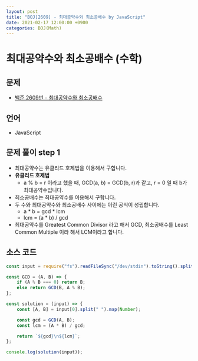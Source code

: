 ```yaml
---
layout: post
title: "BOJ[2609] - 최대공약수와 최소공배수 by JavaScript"
date: 2021-02-17 12:00:00 +0900
categories: BOJ(Math)
---
```


# 최대공약수와 최소공배수 (수학)

## 문제

- [백준 2609번 - 최대공약수와 최소공배수](https://www.acmicpc.net/problem/2609)

## 언어

- JavaScript

## 문제 풀이 step 1

- 최대공약수는 유클리드 호제법을 이용해서 구합니다.
- **유클리드 호제법**
  - a % b = r 이라고 했을 때, GCD(a, b) = GCD(b, r)과 같고, r = 0 일 때 b가 최대공약수입니다.
- 최소공배수는 최대공약수를 이용해서 구합니다.
- 두 수와 최대공약수와 최소공배수 사이에는 이런 공식이 성립합니다.
  - a \* b = gcd \* lcm
  - lcm = (a \* b) / gcd
- 최대공약수를 Greatest Common Divisor 라고 해서 GCD, 최소공배수를 Least Common Multiple 이라 해서 LCM이라고 합니다.

## 소스 코드

```jsx
const input = require("fs").readFileSync("/dev/stdin").toString().split("\n");

const GCD = (A, B) => {
	if (A % B === 0) return B;
	else return GCD(B, A % B);
};

const solution = (input) => {
	const [A, B] = input[0].split(" ").map(Number);

	const gcd = GCD(A, B);
	const lcm = (A * B) / gcd;

	return `${gcd}\n${lcm}`;
};

console.log(solution(input));
```
